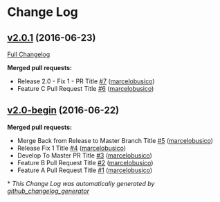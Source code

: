 # Change Log

## [v2.0.1](https://github.com/marcelobusico/changelog-testing-repo/tree/v2.0.1) (2016-06-23)
[Full Changelog](https://github.com/marcelobusico/changelog-testing-repo/compare/v2.0-begin...v2.0.1)

**Merged pull requests:**

- Release 2.0 - Fix 1 - PR Title [\#7](https://github.com/marcelobusico/changelog-testing-repo/pull/7) ([marcelobusico](https://github.com/marcelobusico))
- Feature C Pull Request Title [\#6](https://github.com/marcelobusico/changelog-testing-repo/pull/6) ([marcelobusico](https://github.com/marcelobusico))

## [v2.0-begin](https://github.com/marcelobusico/changelog-testing-repo/tree/v2.0-begin) (2016-06-22)
**Merged pull requests:**

- Merge Back from Release to Master Branch Title [\#5](https://github.com/marcelobusico/changelog-testing-repo/pull/5) ([marcelobusico](https://github.com/marcelobusico))
- Release Fix 1 Title [\#4](https://github.com/marcelobusico/changelog-testing-repo/pull/4) ([marcelobusico](https://github.com/marcelobusico))
- Develop To Master PR Title [\#3](https://github.com/marcelobusico/changelog-testing-repo/pull/3) ([marcelobusico](https://github.com/marcelobusico))
- Feature B Pull Request Title [\#2](https://github.com/marcelobusico/changelog-testing-repo/pull/2) ([marcelobusico](https://github.com/marcelobusico))
- Feature A Pull Request Title [\#1](https://github.com/marcelobusico/changelog-testing-repo/pull/1) ([marcelobusico](https://github.com/marcelobusico))



\* *This Change Log was automatically generated by [github_changelog_generator](https://github.com/skywinder/Github-Changelog-Generator)*